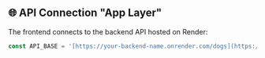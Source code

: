 ## 🌐 API Connection "App Layer"

The frontend connects to the backend API hosted on Render:

```js
const API_BASE = '[https://your-backend-name.onrender.com/dogs](https://backendexperiment.onrender.com/dogs)';
